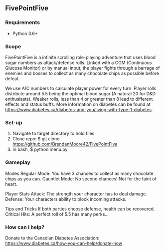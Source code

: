 ## FivePointFive

### Requirements
* Python 3.6+

### Scope
FivePointFive is a infinite scrolling role-playing adventure that uses blood sugar numbers as attack/defense rolls. Linked with a CGM (Continuous Glucose Monitor) or by manual input, the player fights through a barrage of enemies and bosses to collect as many chocolate chips as possible before defeat. 

We use A1C numbers to calculate player power for every turn. Player rolls distribute around 5.5 being the optimal blood sugar (A natural 20 for D&D enthusiasts). Weaker rolls, less than 4 or greater than 8 lead to different effects and status buffs. More information on diabetes can be found at https://www.diabetes.ca/diabetes-and-you/living-with-type-1-diabetes. 

### Set-up
1. Navigate to target directory to hold files.
2. Clone repo: 
    $ git clone https://github.com/BrendanMoore42/FivePointFive
3. In bash,
    $ python menu.py

### Gameplay
Modes
Regular Mode: You have 3 chances to collect as many chocolate chips as you can.
Gauntlet Mode: No second chances! Not for the faint of heart.

Player Stats
Attack: The strength your character has to deal damage.
Defense: Your characters ability to block incoming attacks.

Tips and Tricks
If both parties choose defense, health can be recovered.
Critical Hits: A perfect roll of 5.5 has many perks...


### How can I help?
Donate to the Canadian Diabetes Association: https://www.diabetes.ca/how-you-can-help/donate-now 
